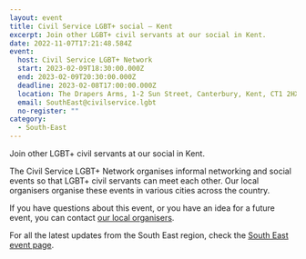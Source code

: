 ```yaml
---
layout: event
title: Civil Service LGBT+ social – Kent
excerpt: Join other LGBT+ civil servants at our social in Kent.
date: 2022-11-07T17:21:48.584Z
event:
  host: Civil Service LGBT+ Network
  start: 2023-02-09T18:30:00.000Z
  end: 2023-02-09T20:30:00.000Z
  deadline: 2023-02-08T17:00:00.000Z
  location: The Drapers Arms, 1-2 Sun Street, Canterbury, Kent, CT1 2HX
  email: SouthEast@civilservice.lgbt
  no-register: ""
category:
  - South-East
---
```

Join other LGBT+ civil servants at our social in Kent.

The Civil Service LGBT+ Network organises informal networking and social events so that LGBT+ civil servants can meet each other. Our local organisers organise these events in various cities across the country.

If you have questions about this event, or you have an idea for a future event, you can contact [our local organisers](https://www.civilservice.lgbt/team).

For all the latest updates from the South East region, check the [South East event page](https://www.civilservice.lgbt/topic/south-east).